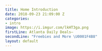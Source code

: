 ```yaml
---
title: Home Introduction
date: 2018-09-23 21:09:00 Z
categories:
- intro
image: https://i.imgur.com/lkHT3ga.png
firstLine: Atlanta Daily Deals—
secondLine: "Freebies and More \U0001F4B8"
layout: default
---
```


